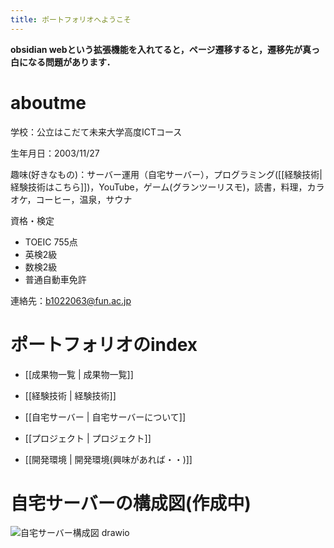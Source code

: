 ```yaml
---
title: ポートフォリオへようこそ
---
```


**obsidian webという拡張機能を入れてると，ページ遷移すると，遷移先が真っ白になる問題があります．**

# aboutme
学校：公立はこだて未来大学高度ICTコース

生年月日：2003/11/27

趣味(好きなもの)：サーバー運用（自宅サーバー），プログラミング([[経験技術|経験技術はこちら]])，YouTube，ゲーム(グランツーリスモ)，読書，料理，カラオケ，コーヒー，温泉，サウナ

資格・検定
- TOEIC 755点
- 英検2級
- 数検2級
- 普通自動車免許

連絡先：b1022063@fun.ac.jp

# ポートフォリオのindex
- [[成果物一覧 | 成果物一覧]]

- [[経験技術 | 経験技術]]

- [[自宅サーバー | 自宅サーバーについて]]

- [[プロジェクト | プロジェクト]]

- [[開発環境 | 開発環境(興味があれば・・)]]


# 自宅サーバーの構成図(作成中)
![自宅サーバー構成図 drawio](https://github.com/user-attachments/assets/5b8efb80-04bc-4903-8c1e-7ee21d2e8da3)

